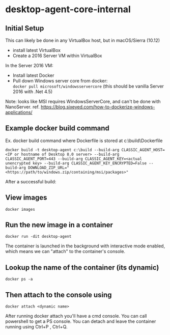 # desktop-agent-core-internal

## Initial Setup
This can likely be done in any VirtualBox host, but in macOS/Sierra (10.12)
  * install latest VirtualBox
  * Create a 2016 Server VM within VirtualBox

In the Server 2016 VM:
  * Install latest Docker
  * Pull down Windows server core from docker:  
  `docker pull microsoft/windowsservercore` (this should be vanilla Server 2016 with .Net 4.5)
 
Note: looks like MSI requires WindowsServerCore, and can't be done with NanoServer. 
ref. https://blog.sixeyed.com/how-to-dockerize-windows-applications/ 

## Example docker build command

Ex. docker build command where Dockerfile is stored at c:\build\Dockerfile

`docker build -t desktop-agent c:\build --build-arg CLASSIC_AGENT_HOST=<IP or hostname of Desktop 8.0 server> --build-arg CLASSIC_AGENT_PORT=443 --build-arg CLASSIC_AGENT_KEY=<actual unencrypted key> --build-arg CLASSIC_AGENT_KEY_ENCRYPTED=False --build-arg DOWNLOAD_ZIP_URL="<https://path/to/windows.zip/containing/msi/packages>"`

After a successful build:

## View images 
`docker images`

## Run the new image in a container
`docker run -dit desktop-agent`
 
The container is launched in the background with interactive mode enabled, which means we can "attach" to the container's console.

## Lookup the name of the container (its dynamic)
`docker ps -a`
 
## Then attach to the console using
`docker attach <dynamic name>`
 
After running docker attach you'll have a cmd console. You can call powershell to get a PS console.
You can detach and leave the container running using Ctrl+P , Ctrl+Q.

